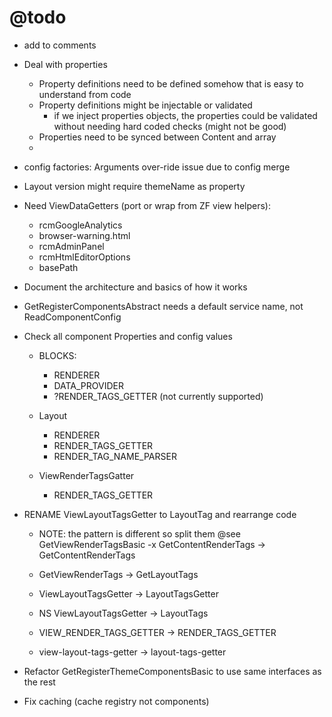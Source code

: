 @todo
=====

- add <identifier> to comments
- Deal with properties
    - Property definitions need to be defined somehow that is easy to understand from code
    - Property definitions might be injectable or validated
        - if we inject properties objects, the properties could be validated without needing hard coded checks (might not be good)
    - Properties need to be synced between Content and array
    - 
- config factories: Arguments over-ride issue due to config merge

- Layout version might require themeName as property

- Need ViewDataGetters (port or wrap from ZF view helpers):
    - rcmGoogleAnalytics
    - browser-warning.html
    - rcmAdminPanel
    - rcmHtmlEditorOptions
    - basePath
  
- Document the architecture and basics of how it works

- GetRegisterComponentsAbstract needs a default service name, not ReadComponentConfig

- Check all component Properties and config values
    - BLOCKS:
        - RENDERER
        - DATA_PROVIDER
        - ?RENDER_TAGS_GETTER (not currently supported)
        
    - Layout
        - RENDERER
        - RENDER_TAGS_GETTER
        - RENDER_TAG_NAME_PARSER
        
    - ViewRenderTagsGatter
        - RENDER_TAGS_GETTER

- RENAME ViewLayoutTagsGetter to LayoutTag and rearrange code
    - NOTE: the pattern is different so split them @see GetViewRenderTagsBasic
    -x GetContentRenderTags -> GetContentRenderTags
    
    - GetViewRenderTags -> GetLayoutTags
    - ViewLayoutTagsGetter -> LayoutTagsGetter
    - NS ViewLayoutTagsGetter -> LayoutTags
    - VIEW_RENDER_TAGS_GETTER -> RENDER_TAGS_GETTER
    - view-layout-tags-getter -> layout-tags-getter

- Refactor GetRegisterThemeComponentsBasic to use same interfaces as the rest

- Fix caching (cache registry not components)
